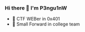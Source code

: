 ### Hi there 👋 I'm P3ngu1nW

- 🔭 CTF WEBer in 0x401
- 🏀 Small Forward in college team


<!--
**P3ngu1nW/P3ngu1nW** is a ✨ _special_ ✨ repository because its `README.md` (this file) appears on your GitHub profile.

Here are some ideas to get you started:

- 🔭 I’m currently working on ...
- 🌱 I’m currently learning ...
- 👯 I’m looking to collaborate on ...
- 🤔 I’m looking for help with ...
- 💬 Ask me about ...
- 📫 How to reach me: ...
- 😄 Pronouns: ...
- ⚡ Fun fact: ...
-->
